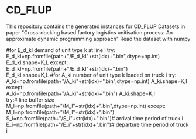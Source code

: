 # CD_FLUP
This repository contains the generated instances for CD_FLUP
Datasets in paper "Cross-docking based factory logistics unitisation process: An approximate dynamic programming approach"
Read the dataset with numpy

#for E_d_kl demand of unit type k at line l
try:
   E_d_kl=np.fromfile(path+"/E_d_kl"+str(idx)+".bin",dtype=np.int)
   E_d_kl.shape=K,L
except:
   E_d_kl=np.fromfile(path+"/E_d_kl"+str(idx)+".bin")  
   E_d_kl.shape=K,L
#for A_ki  number of unit type k loaded on truck i
try:
   A_ki=np.fromfile(path+"/A_ki"+str(idx)+".bin",dtype=np.int)
   A_ki.shape=K,I
except:                     
   A_ki=np.fromfile(path+"/A_ki"+str(idx)+".bin")
   A_ki.shape=K,I     
try:# line buffer size
   M_l=np.fromfile(path+"/M_l"+str(idx)+".bin",dtype=np.int)
except:                     
   M_l=np.fromfile(path+"/M_l"+str(idx)+".bin")
S_i=np.fromfile(path+"/S_i"+str(idx)+".bin")# arrival time period of truck i 
E_i=np.fromfile(path+"/E_i"+str(idx)+".bin")# departure time period of truck i
